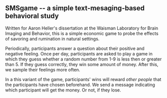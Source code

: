 ## SMSgame -- a simple text-mesaging-based behavioral study

Written for Aaron Heller's dissertation at the Waisman Laboratory for Brain Imaging and Behavior, this is a simple economic game to probe the effects of savoring and rumination in natural settings.

Periodically, participants answer a question about their positive and negative feeling. Once per day, participants are asked to play a game in which they guess whether a random number from 1-9 is less then or greater than 5. If they guess correctly, they win some amount of money. After this, we sample their feelings more often.

In a this variant of the game, participants' wins will reward *other people* that the participants have chosen beforehand. We send a message indicating which participant will get the money. Or not, if they lose.